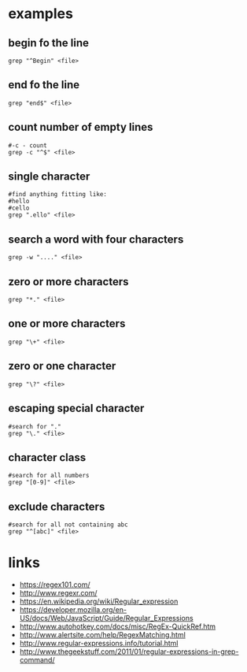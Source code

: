 # examples

## begin fo the line

```
grep "^Begin" <file>
```

## end fo the line

```
grep "end$" <file>
```

## count number of empty lines

```
#-c - count
grep -c "^$" <file>
```

## single character

```
#find anything fitting like:
#hello
#cello
grep ".ello" <file>
```

## search a word with four characters

```
grep -w "...." <file>
```

## zero or more characters

```
grep "*." <file>
```

## one or more characters

```
grep "\+" <file>
```

## zero or one character

```
grep "\?" <file>
```

## escaping special character

```
#search for "."
grep "\." <file>
```

## character class

```
#search for all numbers
grep "[0-9]" <file>
```

## exclude characters

```
#search for all not containing abc
grep "^[abc]" <file>
```

# links

* https://regex101.com/
* http://www.regexr.com/
* https://en.wikipedia.org/wiki/Regular_expression
* https://developer.mozilla.org/en-US/docs/Web/JavaScript/Guide/Regular_Expressions
* http://www.autohotkey.com/docs/misc/RegEx-QuickRef.htm
* http://www.alertsite.com/help/RegexMatching.html
* http://www.regular-expressions.info/tutorial.html
* http://www.thegeekstuff.com/2011/01/regular-expressions-in-grep-command/
